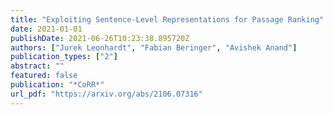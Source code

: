 ```yaml
---
title: "Exploiting Sentence-Level Representations for Passage Ranking"
date: 2021-01-01
publishDate: 2021-06-26T10:23:38.895720Z
authors: ["Jurek Leonhardt", "Fabian Beringer", "Avishek Anand"]
publication_types: ["2"]
abstract: ""
featured: false
publication: "*CoRR*"
url_pdf: "https://arxiv.org/abs/2106.07316"
---
```


